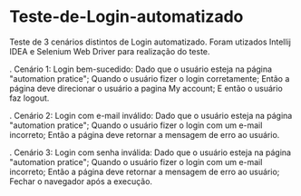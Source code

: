# Teste-de-Login-automatizado
Teste de 3 cenários distintos de Login automatizado.
Foram utizados Intellij IDEA e Selenium Web Driver para realização do teste.

. Cenário 1: Login bem-sucedido:
Dado que o usuário esteja na página "automation pratice";
Quando o usuário fizer o login corretamente;
Então a página deve direcionar o usuário a pagina My account;
E então o usuário faz logout.

. Cenário 2: Login com e-mail inválido:
Dado que o usuário esteja na página "automation pratice";
Quando o usuário fizer o login com um e-mail incorreto;
Então a página deve retornar a mensagem de erro ao usuário.

. Cenário 3: Login com senha inválida:
Dado que o usuário esteja na página "automation pratice";
Quando o usuário fizer o login com um e-mail incorreto;
Então a página deve retornar a mensagem de erro ao usuário;
Fechar o navegador após a execução.
